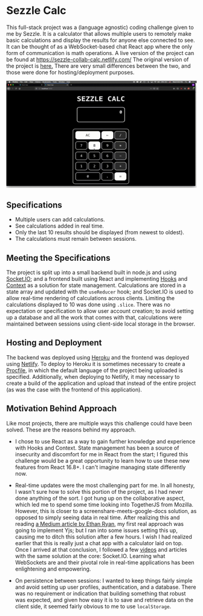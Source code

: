 # Sezzle Calc


This full-stack project was a (language agnostic) coding challenge given to me by Sezzle. It is a calculator that allows multiple users to remotely make basic calculations and display the results for anyone else connected to see. It can be thought of as a WebSocket-based chat React app where the only form of communication is math operations. A live version of the project can be found at https://sezzle-collab-calc.netlify.com/
The original version of the project is [here.](https://github.com/mromerom/sezzle-collab-calc) There are very small differences between the two, and those were done for hosting/deployment purposes.

![Sezzle Calc Demo](demo/sezzle-calc-demo.gif)


## Specifications

- Multiple users can add calculations.
- See calculations added in real time.
- Only the last 10 results should be displayed (from newest to oldest).
- The calculations must remain between sessions.


## Meeting the Specifications

The project is split up into a small backend built in node.js and using [Socket.IO](https://socket.io); and a frontend built using React and implementing [Hooks](https://reactjs.org/docs/hooks-reference.html) and [Context](https://reactjs.org/docs/context.html#when-to-use-context) as a solution for state management. Calculations are stored in a state array and updated with the `useReducer` hook; and Socket.IO is used to allow real-time rendering of calculations across clients. Limiting the calculations displayed to 10 was done using `.slice`. There was no expectation or specification to allow user account creation; to avoid setting up a database and all the work that comes with that, calculations were maintained between sessions using client-side local storage in the browser.


## Hosting and Deployment

The backend was deployed using [Heroku](https://heroku.com) and the frontend was deployed using [Netlify](https://www.netlify.com). To deploy to Heroku it is sometimes necessary to create a [Procfile](https://devcenter.heroku.com/articles/procfile), in which the default language of the project being uploaded is specified. Additionally, when deploying to Netlify, it may necessary to create a build of the application and upload that instead of the entire project (as was the case with the frontend of this application).


## Motivation Behind Approach

Like most projects, there are multiple ways this challenge could have been solved. These are the reasons behind my approach.

- I chose to use React as a way to gain further knowledge and experience with Hooks and Context. State management has been a source of insecurity and discomfort for me in React from the start; I figured this challenge would be a great opportunity to learn how to use these new features from React 16.8+. I can't imagine managing state differently now.

- Real-time updates were the most challenging part for me. In all honesty, I wasn't sure how to solve this portion of the project, as I had never done anything of the sort. I got hung up on the collaborative aspect, which led me to spend some time looking into TogetherJS from Mozilla. However, this is closer to a screenshare-meets-google-docs solution, as opposed to simply seeing data in real time. After realizing this and reading [a Medium article by Ethan Ryan](https://medium.com/@ethanryan/making-a-simple-real-time-collaboration-app-with-react-node-express-and-yjs-a261597fdd44), my first real approach was going to implement Yjs; but I ran into some issues setting this up, causing me to ditch this solution after a few hours. I wish I had realized earlier that this is really just a chat app with a calculator laid on top. Once I arrived at that conclusion, I followed a few [videos](https://www.youtube.com/watch?v=ZwFA3YMfkoc) and articles with the same solution at the core: Socket.IO. Learning what WebSockets are and their pivotal role in real-time applications has been enlightening and empowering.

- On persistence between sessions: I wanted to keep things fairly simple and avoid setting up user profiles, authentication, and a database. There was no requirement or indication that building something that robust was expected, and given how easy it is to save and retrieve data on the client side, it seemed fairly obvious to me to use `localStorage`.
